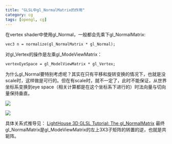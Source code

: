 ```yaml
---
title: "GLSL中gl_NormalMatrix的作用"
category: cg
tags: [opengl, cg]
---
```


在vertex shader中使用gl_Normal，一般都会先乘下gl_NormalMatrix:

```
vec3 n = normalize(gl_NormalMatrix * gl_Normal);
```

对gl_Vertex的操作是左乘gl_ModeViewMatrix：

```
vertexEyeSpace = gl_ModelViewMatrix * gl_Vertex;
```

为什么gl_Normal要特别考虑呢？其实在只有平移和旋转变换的情况下，也就是没scale时，这样做是可行的。但在有scale时，就不一定了，此时不能保证，从世界坐标系变换到eye space（相关计算都是在这个坐标系下进行的）时法向量与切向量保持垂直。

![](http://hiphotos.baidu.com/maxint/pic/item/9dddebf7860eec06730eece4.jpg)

![](http://hiphotos.baidu.com/maxint/pic/item/9cee5b126aa7b7eac2fd781b.jpg)

具体关系式推导见： [LightHouse 3D GLSL Tutorial: The gl_NormalMatrix](http://www.lighthouse3d.com/opengl/glsl/index.php?normalmatrix) 最终gl_NormalMatrix是gl_ModeViewMatrix的左上3X3子矩阵的转置的逆，也就是共轭阵。
